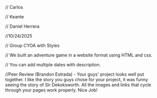 // Carlos

// Keante

// Daniel Herrera

 //10/24/2025

 // Group CYOA with Styles

 // We built an adventure game in a website format using HTML and css.

 // You can add multiple dates with description.

//Peer Review (Brandon Estrada) - Your guys' project looks well put together. I like the story you guys chose for your project, it was funny seeing the story of Sir Dekoksworth. All the images and links that cycle through your pages work properly. Nice Job!

